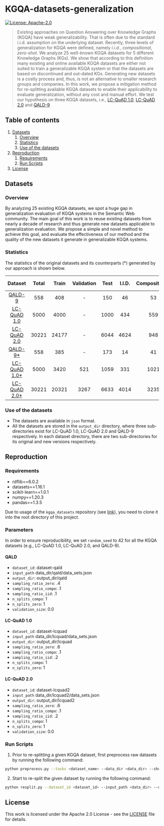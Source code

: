# KGQA-datasets-generalization

[![License: Apache-2.0](https://img.shields.io/badge/License-Apache--2.0-blue.svg)](LICENSE.txt)

> Existing approaches on Question Answering over Knowledge Graphs (KGQA) have weak generalizability. That is often due to the standard i.i.d. assumption on the underlying dataset. Recently, three levels of generalization for KGQA were defined, namely _i.i.d._, _compositional_, _zero-shot_. We analyze 25 well-known KGQA datasets for 5 different Knowledge Graphs (KGs). We show that according to this definition many existing and online available KGQA datasets are either not suited to train a generalizable KGQA system or that the datasets are based on discontinued and out-dated KGs. Generating new datasets is a costly process and, thus, is not an alternative to smaller research groups and companies. In this work, we propose a mitigation method for re-splitting available KGQA datasets to enable their applicability to evaluate generalization, without any cost and manual effort. We test our hypothesis on three KGQA datasets, i.e., [LC-QuAD 1.0](http://lc-quad.sda.tech/lcquad1.0.html), [LC-QuAD 2.0](http://lc-quad.sda.tech/) and [QALD-9](https://github.com/ag-sc/QALD)


## Table of contents

 1. [Datasets](#datasets)
    1. [Overview](#overview)
    2. [Statistics](#statistics)
    3. [Use of the datasets](#use-of-the-datasets)
 2. [Reproduction](#reproduction)
    1. [Requirements](#requirements)
    2. [Run Scripts](#run-scripts)
 3. [License](#license)

## Datasets

### Overview

By analyzing 25 existing KGQA datasets, we spot a huge gap in generalization evaluation of KGQA systems in the Semantic Web community. The main goal of this work is to reuse existing datasets from nearly a decade of research and thus generate new datasets applicable to generalization evaluation. 
We propose a simple and novel method to achieve this goal, and evaluate the effectiveness of our method and the quality of the new datasets it generate in generalizable KGQA systems. 

### Statistics

The statistics of the original datasets and its counterparts (*) generated by our approach is shown below. 

|                   Dataset                    | Total | Train | Validation | Test | I.I.D. | Compositional | Zero-Shot |
|:--------------------------------------------:|:-----:|:-----:|:----------:|:----:|:------:|:-------------:|:---------:|
|     [QALD-9](output_dir/qald/orig_split)     |  558  |  408  |     -      | 150  |   46   |      53       |    51     |
| [LC-QuAD 1.0](output_dir/lcquad/orig_split)  | 5000  | 4000  |     -      | 1000 |  434   |      559      |     7     |
| [LC-QuAD 2.0](output_dir/lcquad2/orig_split) | 30221 | 24177 |     -      | 6044 |  4624  |      948      |    472    |
|     [QALD-9*](output_dir/qald/new_split)     |  558  |  385  |     -      | 173  |   14   |      41       |    118    |
| [LC-QuAD 1.0*](output_dir/lcquad/new_split)  | 5000  | 3420  |    521     | 1059 |  331   |     1021      |    228    |
| [LC-QuAD 2.0*](output_dir/lcquad2/new_split) | 30221 | 20321 |    3267    | 6633 |  4014  |     3235      |   	2651   |

### Use of the datasets 

 * The datasets are available in ``json`` format.
 * All the datasets are stored in the `output_dir` directory, where three sub-directories exist for LC-QuAD 1.0, LC-QuAD 2.0 and QALD-9 respectively. In each dataset directory, there are two sub-directories for its original and new versions respectively.  

## Reproduction

### Requirements

 * rdflib==6.0.2
 * datasets==1.16.1
 * scikit-learn==1.0.1
 * numpy==1.20.3
 * pandas==1.3.5

Due to usage of the `kgqa_datasets` repository (see [link](https://github.com/semantic-systems/KGQA-datasets)), you need to clone it into the root directory of this project.

### Parameters

In order to ensure reproducibility, we set ``random_seed`` to 42 for all the KGQA datasets (e.g., LC-QuAD 1.0, LC-QuAD 2.0, and QALD-9).

#### QALD 

 * ``dataset_id``: dataset-qald
 * ``input_path`` data_dir/qald/data_sets.json
 * ``output_dir``: output_dir/qald
 * ``sampling_ratio_zero``: .4
 * ``sampling_ratio_compo``: .1
 * ``sampling_ratio_iid``: .1 
 * ``n_splits_compo``: 1
 * ``n_splits_zero``: 1 
 * ``validation_size``: 0.0

#### LC-QuAD 1.0 

 * ``dataset_id``: dataset-lcquad
 * ``input_path`` data_dir/lcquad/data_sets.json
 * ``output_dir``: output_dir/lcquad
 * ``sampling_ratio_zero``: .6
 * ``sampling_ratio_compo``: .1
 * ``sampling_ratio_iid``: .2
 * ``n_splits_compo``: 1
 * ``n_splits_zero``: 1

#### LC-QuAD 2.0 

 * ``dataset_id``: dataset-lcquad2
 * ``input_path`` data_dir/lcquad2/data_sets.json
 * ``output_dir``: output_dir/lcquad2
 * ``sampling_ratio_zero``: .6
 * ``sampling_ratio_compo``: .1
 * ``sampling_ratio_iid``: .2
 * ``n_splits_compo``: 1
 * ``n_splits_zero``: 1 
 * ``validation_size``: 0.0

### Run Scripts

1. Prior to re-splitting a given KGQA dataset, first preprocess raw datasets by running the following command:

````bash
python preprocess.py --tasks <dataset_name> --data_dir <data_dir> --shuffle True --random_seed 42
````

2. Start to re-split the given dataset by running the following command:

```bash
python resplit.py --dataset_id <dataset_id> --input_path <data_dir> --output_dir <output_dir> --sampling_ratio_zero .4 --sampling_ratio_compo .1 --sampling_ratio_iid .1 --random_seed 42 --n_splits_compo 1 --n_splits_zero 1 --validation_size 0.0
```



## License
This work is licensed under the Apache 2.0 License - see the [LICENSE](LICENSE.txt) file for details.


